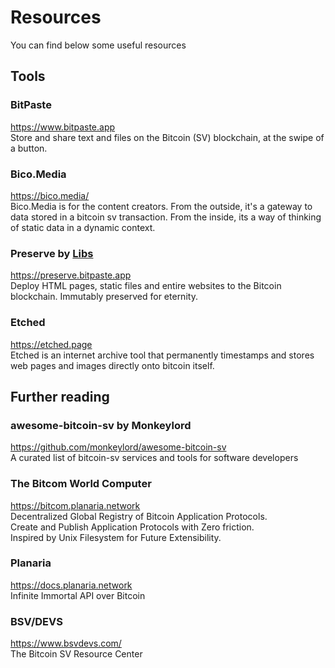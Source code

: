 # Resources
You can find below some useful resources

## Tools
### BitPaste
https://www.bitpaste.app<br>
Store and share text and files on the Bitcoin (SV) blockchain, at the swipe of a button.

### Bico.Media
https://bico.media/<br>
Bico.Media is for the content creators. From the outside, it's a gateway to data stored in a bitcoin sv transaction. From the inside, its a way of thinking of static data in a dynamic context.

### Preserve by&nbsp;[Libs](https://twitter.com/libitx)
https://preserve.bitpaste.app<br>
Deploy HTML pages, static files and entire websites to the Bitcoin blockchain. Immutably preserved for eternity.

### Etched
https://etched.page<br>
Etched is an internet archive tool that permanently timestamps and stores web pages and images directly onto bitcoin itself.

## Further reading
### awesome-bitcoin-sv by Monkeylord
https://github.com/monkeylord/awesome-bitcoin-sv<br>
A curated list of bitcoin-sv services and tools for software developers 

### The Bitcom World Computer
https://bitcom.planaria.network<br>
Decentralized Global Registry of Bitcoin Application Protocols.<br>
Create and Publish Application Protocols with Zero friction.<br>
Inspired by Unix Filesystem for Future Extensibility.

### Planaria
https://docs.planaria.network<br>
Infinite Immortal API over Bitcoin

### BSV/DEVS
https://www.bsvdevs.com/<br>
The Bitcoin SV Resource Center
